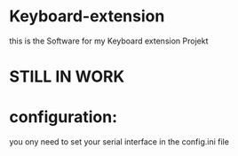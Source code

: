# Keyboard-extension

this is the Software for my Keyboard extension Projekt

# STILL IN WORK

# configuration:

you ony need to set your serial interface in the config.ini file
